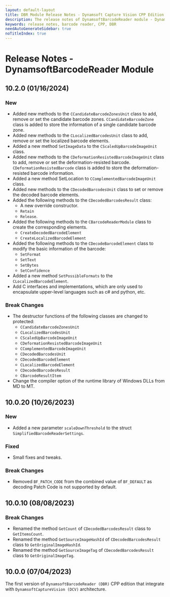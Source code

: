 ```yaml
---
layout: default-layout
title: DBR Module Release Notes - Dynamsoft Capture Vision CPP Edition
description: The release notes of DynamsoftBarcodeReader module - Dynamsoft Capture Vision CPP Edition.
keywords: release notes, barcode reader, CPP, DBR
needAutoGenerateSidebar: true
noTitleIndex: true
---
```


# Release Notes - DynamsoftBarcodeReader Module

## 10.2.0 (01/16/2024)

### New

- Added new methods to the `CCandidateBarcodeZonesUnit` class to add, remove or set the candidate barcode zones. `CCandidateBarcodeZone` class is added to store the information of a single candidate barcode zone.
- Added new methods to the `CLocalizedBarcodesUnit` class to add, remove or set the localized barcode elements.
- Added a new method `SetImageData` to the `CScaledUpBarcodeImageUnit` class.
- Added new methods to the `CDeformationResistedBarcodeImageUnit` class to add, remove or set the deformation-resisted barcode. `CDeformationResistedBarcode` class is added to store the deformation-resisted barcode information.
- Added a new method SetLocation to `CComplementedBarcodeImageUnit` class.
- Added new methods to the `CDecodedBarcodesUnit` class to set or remove the decoded barcode elements.
- Added the following methods to the `CDecodedBarcodesResult` class:
  - A new override constructor.
  - `Retain`
  - `Release`.
- Added the following methods to the `CBarcodeReaderModule` class to create the corresponding elements.
  - `CreateDecodedBarcodeElement`
  - `CreateLocalizedBarcodeElement`
- Added the following methods to the `CDecodeBarcodeElement` class to modify the basic information of the barcode:
  - `SetFormat`
  - `SetText`
  - `SetBytes`
  - `SetConfidence`
- Added a new method `SetPossibleFormats` to the `CLocalizedBarcodeElement`.
- Add C interfaces and implementations, which are only used to encapsulate upper-level languages such as c# and python, etc.

### Break Changes

- The destructor functions of the following classes are changed to protected:
  - `CCandidateBarcodeZonesUnit`
  - `CLocalizedBarcodesUnit`
  - `CScaledUpBarcodeImageUnit`
  - `CDeformationResistedBarcodeImageUnit`
  - `CComplementedBarcodeImageUnit`
  - `CDecodedBarcodesUnit`
  - `CDecodedBarcodeElement`
  - `CLocalizedBarcodeElement`
  - `CDecodedBarcodesResult`
  - `CBarcodeResultItem`
- Change the compiler option of the runtime library of Windows DLLs from MD to MT.

## 10.0.20 (10/26/2023)

### New

- Added a new parameter `scaleDownThreshold` to the struct `SimplifiedBarcodeReaderSettings`.

### Fixed

- Small fixes and tweaks.

### Break Changes

- Removed `BF_PATCH_CODE` from the combined value of `BF_DEFAULT` as decoding Patch Code is not supported by default.

## 10.0.10 (08/08/2023)

### Break Changes

- Renamed the method `GetCount` of `CDecodedBarcodesResult` class to `GetItemsCount`.
- Renamed the method `GetSourceImageHashId` of `CDecodedBarcodesResult` class to `GetOriginalImageHashId`.
- Renamed the method `GetSourceImageTag` of `CDecodedBarcodesResult` class to `GetOriginalImageTag`.

## 10.0.0 (07/04/2023)

The first version of `DynamsoftBarcodeReader (DBR)` CPP edition that integrate with `DynamsoftCaptureVision (DCV)` architecture.
